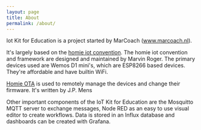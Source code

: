 ```yaml
---
layout: page
title: About
permalink: /about/
---
```


Iot Kit for Education is a project started by MarCoach (www.marcoach.nl).

It's largely based on the [homie iot convention](https://github.com/homieiot/convention/). The homie iot convention and framework are designed and maintained by Marvin Roger.
The primary devices used are Wemos D1 mini's, which are ESP8266 based devices. They're affordable
and have builtin WiFi.

[Homie OTA](https://github.com/jpmens/homie-ota) is used to remotely manage the devices and change their firmware. It's written by J.P. Mens

Other important components of the IoT Kit for Education are the Mosquitto MQTT server to exchange messages, Node RED as an easy to use visual editor to create workflows.
Data is stored in an Influx database and dashboards can be created with Grafana.
